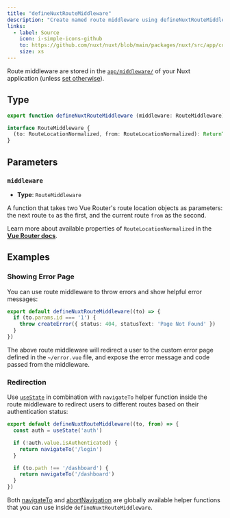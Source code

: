 ```yaml
---
title: "defineNuxtRouteMiddleware"
description: "Create named route middleware using defineNuxtRouteMiddleware helper function."
links:
  - label: Source
    icon: i-simple-icons-github
    to: https://github.com/nuxt/nuxt/blob/main/packages/nuxt/src/app/composables/router.ts
    size: xs
---
```


Route middleware are stored in the [`app/middleware/`](/docs/4.x/guide/directory-structure/app/middleware) of your Nuxt application (unless [set otherwise](/docs/4.x/api/nuxt-config#middleware)).

## Type

```ts [Signature]
export function defineNuxtRouteMiddleware (middleware: RouteMiddleware): RouteMiddleware

interface RouteMiddleware {
  (to: RouteLocationNormalized, from: RouteLocationNormalized): ReturnType<NavigationGuard>
}
```

## Parameters

### `middleware`

- **Type**: `RouteMiddleware`

A function that takes two Vue Router's route location objects as parameters: the next route `to` as the first, and the current route `from` as the second.

Learn more about available properties of `RouteLocationNormalized` in the **[Vue Router docs](https://router.vuejs.org/api/type-aliases/routelocationnormalized)**.

## Examples

### Showing Error Page

You can use route middleware to throw errors and show helpful error messages:

```ts [app/middleware/error.ts]
export default defineNuxtRouteMiddleware((to) => {
  if (to.params.id === '1') {
    throw createError({ status: 404, statusText: 'Page Not Found' })
  }
})
```

The above route middleware will redirect a user to the custom error page defined in the `~/error.vue` file, and expose the error message and code passed from the middleware.

### Redirection

Use [`useState`](/docs/4.x/api/composables/use-state) in combination with `navigateTo` helper function inside the route middleware to redirect users to different routes based on their authentication status:

```ts [app/middleware/auth.ts]
export default defineNuxtRouteMiddleware((to, from) => {
  const auth = useState('auth')

  if (!auth.value.isAuthenticated) {
    return navigateTo('/login')
  }

  if (to.path !== '/dashboard') {
    return navigateTo('/dashboard')
  }
})
```

Both [navigateTo](/docs/4.x/api/utils/navigate-to) and [abortNavigation](/docs/4.x/api/utils/abort-navigation) are globally available helper functions that you can use inside `defineNuxtRouteMiddleware`.
